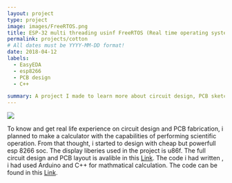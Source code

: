 ```yaml
---
layout: project
type: project
image: images/FreeRTOS.png
title: ESP-32 multi threading usinf FreeRTOS (Real time operating system)
permalink: projects/cotton
# All dates must be YYYY-MM-DD format!
date: 2018-04-12
labels:
  - EasyEDA
  - esp8266
  - PCB design
  - C++

summary: A project I made to learn more about circuit design, PCB sketching and coding with complex mathmatical model 
---
```


<div class="ui images">
  <img class="ui image" src="../images/freeRTOS.png">
</div>



To know and get real life experience on circuit design and  PCB fabrication, i planned to make a calculator with the capabilities of performing scientific operation. From that thought, i started to design with cheap but powerfull esp 8266 soc. The display liberies used in the project is u86f. The full circuit design and PCB layout is avalible in this [Link](https://easyeda.com/samiulextreem/Device_advance). The code i had written , i had used Arduino and C++ for mathmatical calculation. The code can be found in this [Link](https://github.com/samiulextreem/Device_advance).
